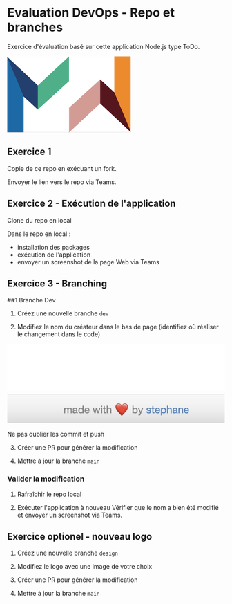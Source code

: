 # Evaluation DevOps - Repo et branches

Exercice d'évaluation basé sur cette application Node.js type ToDo.

![mewo](public/icons/mewo.png)

## Exercice 1

Copie de ce repo en exécuant un fork.

Envoyer le lien vers le repo via Teams.

## Exercice 2 - Exécution de l'application

Clone du repo en local

Dans le repo en local :
- installation des packages
- exécution de l'application
- envoyer un screenshot de la page Web via Teams

## Exercice 3 - Branching

##1 Branche Dev

1. Créez une nouvelle branche `dev`

2. Modifiez le nom du créateur dans le bas de page (identifiez où réaliser le changement dans le code)

![createur](images/createur.jpg)

Ne pas oublier les commit et push

3. Créer une PR pour générer la modification

4. Mettre à jour la branche `main`

### Valider la modification

1. Rafraîchir le repo local

2. Exécuter l'application à nouveau
Vérifier que le nom a bien été modifié et envoyer un screenshot via Teams.

## Exercice optionel - nouveau logo

1. Créez une nouvelle branche `design`

2. Modifiez le logo avec une image de votre choix

3. Créer une PR pour générer la modification

4. Mettre à jour la branche `main`